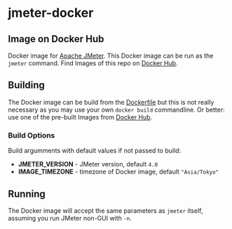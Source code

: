 # jmeter-docker
## Image on Docker Hub

Docker image for [Apache JMeter](http://jmeter.apache.org).
This Docker image can be run as the ``jmeter`` command. 
Find Images of this repo on [Docker Hub](https://hub.docker.com/r/petitbit/jmeter).

## Building

The Docker image can be build
from the [Dockerfile](alpine/Dockerfile) but this is not really necessary as
you may use your own ``docker build`` commandline. Or better: use one
of the pre-built Images from [Docker Hub](https://hub.docker.com/r/petitbit/jmeter).

### Build Options

Build argumments with default values if not passed to build:

- **JMETER_VERSION** - JMeter version, default ``4.0``
- **IMAGE_TIMEZONE** - timezone of Docker image, default ``"Asia/Tokyo"``

## Running

The Docker image will accept the same parameters as ``jmeter`` itself, assuming
you run JMeter non-GUI with ``-n``.
